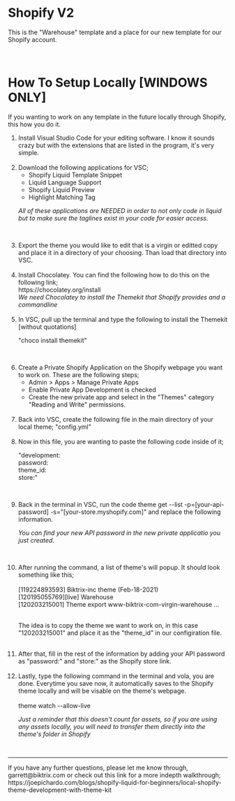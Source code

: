 # Shopify V2
This is the "Warehouse" template and a place for our new template for our Shopify account.
<br><br><br>
# How To Setup Locally [WINDOWS ONLY]

If you wanting to work on any template in the future locally through Shopify, this how you do it.

<ol>
<li>Install Visual Studio Code for your editing software. I know it sounds crazy but with the extensions that are listed in the program, it's very simple.</li>
<br>

<li>Download the following applications for VSC;
<ul>
<li>Shopify Liquid Template Snippet</li>
<li>Liquid Language Support</li>
<li>Shopify Liquid Preview</li>
<li>Highlight Matching Tag</li>
</ul>

<i>All of these applications are NEEDED in order to not only code in liquid but to make sure the taglines exist in your code for easier access.</i></li>
<br>

<li>Export the theme you would like to edit that is a virgin or editted copy and place it in a directory of your choosing. Than load that directory into VSC.</li>
<br>

<li>Install Chocolatey. You can find the following how to do this on the following link;<br>
https://chocolatey.org/install
<br>
<i>We need Chocolatey to install the Themekit that Shopify provides and a commandline</i></li>
<br>

<li>In VSC, pull up the terminal and type the following to install the Themekit [without quotations]

  
"choco install themekit"</li>
<br>

<li>Create a Private Shopify Application on the Shopify webpage you want to work on. These are the following steps;
<ul>
<li>Admin > Apps > Manage Private Apps</li>
<li>Enable Private App Development is checked</li>
<li>Create the new private app and select in the "Themes" category "Reading and Write" permissions.</li>
</ul>
</li>
<br>

<li>Back into VSC, create the following file in the main directory of your local theme;
"config.yml"</li>
<br>

<li>Now in this file, you are wanting to paste the following code inside of it;

"development:
  <br>
  password: 
  <br>
  theme_id:
  <br>
  store:"</li>
<br>

<li>Back in the terminal in VSC, run the code theme get --list -p=[your-api-password] -s="[your-store.myshopify.com]" and replace the following information. 
<br>

<i>You can find your new API password in the new private applicatio you just created.</i></li>
<br>

<li>After running the command, a list of theme's will popup. It should look something like this;</li>
<br>
  [119224893593] Biktrix-inc theme (Feb-18-2021)
  <br>
  [120195055769][live] Warehouse
  <br>
  [120203215001] Theme export  www-biktrix-com-virgin-warehouse ...<br>
  <br>
  
  The idea is to copy the theme we want to work on, in this case "120203215001" and place it as the "theme_id" in our configiration file.
  <br>  <br>
  
  <li>After that, fill in the rest of the information by adding your API password as "password:" and "store:" as the Shopify store link.</li>
  <br>
  
  <li>Lastly, type the following command in the terminal and vola, you are done. Everytime you save now, it automatically saves to the Shopify theme locally and will be visable
  on the theme's webpage.
  <br> <br>
  theme watch --allow-live
  
  <i>Just a reminder that this doesn't count for assets, so if you are using any assets locally, you will need to transfer them directly into the theme's folder in Shopify</i>
</ol>

<br><hr>

<p>If you have any further questions, please let me know through, garrett@biktrix.com or check out this link for a more indepth walkthrough;<br>
https://joepichardo.com/blogs/shopify-liquid-for-beginners/local-shopify-theme-development-with-theme-kit
